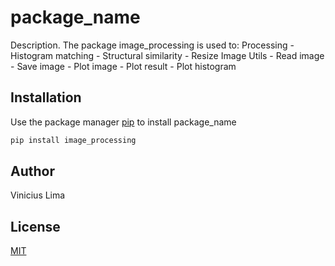 # package_name

Description. 
The package image_processing is used to:
    Processing
	    - Histogram matching
	    - Structural similarity
        - Resize Image
    Utils
        - Read image
        - Save image
        - Plot image
        - Plot result
        - Plot histogram  

## Installation

Use the package manager [pip](https://pip.pypa.io/en/stable/) to install package_name

```bash
pip install image_processing
```

## Author
Vinicius Lima

## License
[MIT](https://choosealicense.com/licenses/mit/)